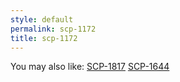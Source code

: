 ```yaml
---
style: default
permalink: scp-1172
title: scp-1172
---
```

You may also like:
[SCP-1817](http://scp-wiki.net/scp-1817)
[SCP-1644](http://scp-wiki.net/scp-1644)